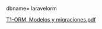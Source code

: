 dbname= laravelorm

[T1-ORM, Modelos y migraciones.pdf](https://github.com/antonio-aranda7/T1-ORM-Modelos-y-migraciones/files/7797038/T1-ORM.Modelos.y.migraciones.pdf)

